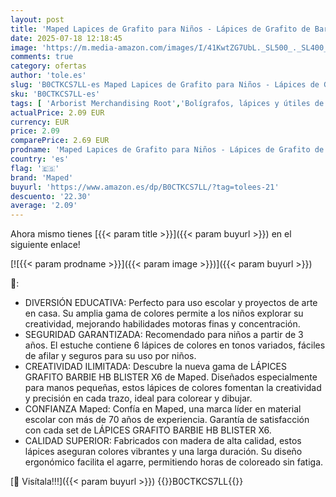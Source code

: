 ```yaml
---
layout: post
title: 'Maped Lapices de Grafito para Niños - Lápices de Grafito de Barbie X6 - Colores Vibrantes y Duraderos - Colorear  Estuche Colores - Ideal Material Escolar'
date: 2025-07-18 12:18:45
image: 'https://m.media-amazon.com/images/I/41KwtZG7UbL._SL500_._SL400_.jpg'
comments: true
category: ofertas
author: 'tole.es'
slug: 'B0CTKCS7LL-es Maped Lapices de Grafito para Niños - Lápices de Grafito...'
sku: 'B0CTKCS7LL-es'
tags: [ 'Arborist Merchandising Root','Bolígrafos, lápices y útiles de escritura','Lápices','Lápices de madera','Oficina y papelería','Outlet Oficina y papelería','Self Service','Special Features Stores','colorear','ea2646c3-be00-45fe-8702-34c4f95305c9_0','ea2646c3-be00-45fe-8702-34c4f95305c9_701','escolar','lápices','maped','material','🇪🇸', ]
actualPrice: 2.09 EUR
currency: EUR
price: 2.09
comparePrice: 2.69 EUR
prodname: 'Maped Lapices de Grafito para Niños - Lápices de Grafito de Barbie X6 - Colores Vibrantes y Duraderos - Colorear  Estuche Colores - Ideal Material Escolar'
country: 'es'
flag: '🇪🇸'
brand: 'Maped'
buyurl: 'https://www.amazon.es/dp/B0CTKCS7LL/?tag=tolees-21'
descuento: '22.30'
average: '2.09'
---
```


Ahora mismo tienes [{{< param title >}}]({{< param buyurl >}}) en el siguiente enlace!

[![{{< param prodname >}}]({{< param image >}})]({{< param buyurl >}})

🔎:

- DIVERSIÓN EDUCATIVA: Perfecto para uso escolar y proyectos de arte en casa. Su amplia gama de colores permite a los niños explorar su creatividad, mejorando habilidades motoras finas y concentración.
- SEGURIDAD GARANTIZADA: Recomendado para niños a partir de 3 años. El estuche contiene 6 lápices de colores en tonos variados, fáciles de afilar y seguros para su uso por niños.
- CREATIVIDAD ILIMITADA: Descubre la nueva gama de LÁPICES GRAFITO BARBIE HB BLISTER X6 de Maped. Diseñados especialmente para manos pequeñas, estos lápices de colores fomentan la creatividad y precisión en cada trazo, ideal para colorear y dibujar.
- CONFIANZA Maped: Confía en Maped, una marca líder en material escolar con más de 70 años de experiencia. Garantía de satisfacción con cada set de LÁPICES GRAFITO BARBIE HB BLISTER X6.
- CALIDAD SUPERIOR: Fabricados con madera de alta calidad, estos lápices aseguran colores vibrantes y una larga duración. Su diseño ergonómico facilita el agarre, permitiendo horas de coloreado sin fatiga.

[🛒 Visítala!!!]({{< param buyurl >}})
{{<world>}}B0CTKCS7LL{{</world>}}
